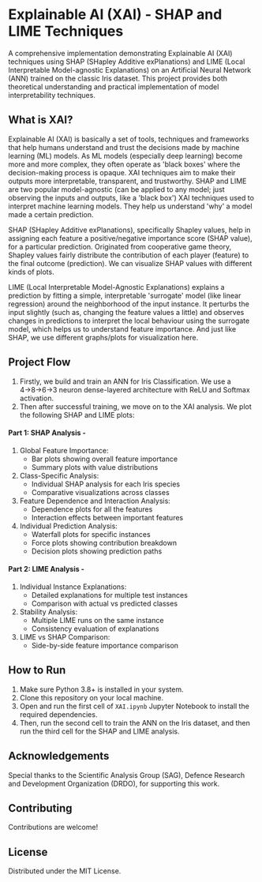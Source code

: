 # Explainable AI (XAI) - SHAP and LIME Techniques

A comprehensive implementation demonstrating Explainable AI (XAI) techniques using SHAP (SHapley Additive exPlanations) and LIME (Local Interpretable Model-agnostic Explanations) on an Artificial Neural Network (ANN) trained on the classic Iris dataset. This project provides both theoretical understanding and practical implementation of model interpretability techniques.

## What is XAI?

Explainable AI (XAI) is basically a set of tools, techniques and frameworks that help humans understand and trust the decisions made by machine learning (ML) models. As ML models (especially deep learning) become more and more complex, they often operate as 'black boxes' where the decision-making process is opaque. XAI techniques aim to make their outputs more interpretable, transparent, and trustworthy. 
SHAP and LIME are two popular model-agnostic (can be applied to any model; just observing the inputs and outputs, like a 'black box') XAI techniques used to interpret machine learning models. They help us understand 'why' a model made a certain prediction.

SHAP (SHapley Additive exPlanations), specifically Shapley values, help in assigning each feature a positive/negative importance score (SHAP value), for a particular prediction. Originated from cooperative game theory, Shapley values fairly distribute the contribution of each player (feature) to the final outcome (prediction). We can visualize SHAP values with different kinds of plots.

LIME (Local Interpretable Model-Agnostic Explanations) explains a prediction by fitting a simple, interpretable 'surrogate' model (like linear regression) around the neighborhood of the input instance. It perturbs the input slightly (such as, changing the feature values a little) and observes changes in predictions to interpret the local behaviour using the surrogate model, which helps us to understand feature importance. And just like SHAP, we use different graphs/plots for visualization here.

## Project Flow

1. Firstly, we build and train an ANN for Iris Classification. We use a 4→8→6→3 neuron dense-layered architecture with ReLU and Softmax activation.
2. Then after successful training, we move on to the XAI analysis. We plot the following SHAP and LIME plots:

#### Part 1: SHAP Analysis -
1. Global Feature Importance:
   - Bar plots showing overall feature importance
   - Summary plots with value distributions
2. Class-Specific Analysis:
   - Individual SHAP analysis for each Iris species
   - Comparative visualizations across classes
3. Feature Dependence and Interaction Analysis:
   - Dependence plots for all the features
   - Interaction effects between important features
4. Individual Prediction Analysis:
   - Waterfall plots for specific instances
   - Force plots showing contribution breakdown
   - Decision plots showing prediction paths

#### Part 2: LIME Analysis -
1. Individual Instance Explanations:
   - Detailed explanations for multiple test instances
   - Comparison with actual vs predicted classes
2. Stability Analysis:
   - Multiple LIME runs on the same instance
   - Consistency evaluation of explanations
3. LIME vs SHAP Comparison:
   - Side-by-side feature importance comparison

## How to Run

1. Make sure Python 3.8+ is installed in your system.
2. Clone this repository on your local machine.
3. Open and run the first cell of `XAI.ipynb` Jupyter Notebook to install the required dependencies.
4. Then, run the second cell to train the ANN on the Iris dataset, and then run the third cell for the SHAP and LIME analysis.

## Acknowledgements

Special thanks to the Scientific Analysis Group (SAG), Defence Research and Development Organization (DRDO), for supporting this work.

## Contributing

Contributions are welcome!

## License

Distributed under the MIT License. 
